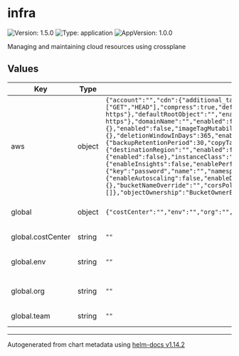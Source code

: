 # infra

![Version: 1.5.0](https://img.shields.io/badge/Version-1.5.0-informational?style=flat-square) ![Type: application](https://img.shields.io/badge/Type-application-informational?style=flat-square) ![AppVersion: 1.0.0](https://img.shields.io/badge/AppVersion-1.0.0-informational?style=flat-square)

Managing and maintaining cloud resources using crossplane

## Values

| Key | Type | Default | Description |
|-----|------|---------|-------------|
| aws | object | `{"account":"","cdn":{"additional_tags":{},"bucketName":"","bucketPolicy":{"version":"2012-10-17"},"cloudFront":{"comment":"","defaultCacheBehavior":{"allowedMethods":["GET","HEAD"],"cachedMethods":["GET","HEAD"],"compress":true,"defaultTtl":86400,"maxTtl":31536000,"minTtl":0,"targetOriginId":"S3Origin","viewerProtocolPolicy":"redirect-to-https"},"defaultRootObject":"","enabled":false,"httpVersion":"http2","isIPV6Enabled":true,"originAccessIdentity":false,"priceClass":"PriceClass_All","viewerProtocolPolicy":"redirect-to-https"},"domainName":"","enabled":false,"s3":{"corsPolicy":{"allowedHeaders":["*"],"allowedMethods":["GET","HEAD"],"allowedOrigins":["*"],"maxAgeSeconds":3600}}},"ecr":{"additional_tags":{},"enabled":false,"imageTagMutability":"MUTABLE","repoNameOverride":"","scanOnPush":false},"eksOidcId":"","enabled":true,"kms":{"additional_tags":{},"deletionWindowInDays":365,"enabled":false,"keyNameOverride":"","rotateKey":false},"rds":{"additional_tags":{},"allocatedStorage":20,"backup":{"backupRetentionPeriod":30,"copyTagsToSnapshot":true,"enabled":false,"replication":{"destinationRegion":"","enabled":false,"kmsKeyId":""}},"dbName":"","dbSubnetGroupName":"","enabled":false,"engine":"postgres","engineVersion":"15.4","ha":{"enabled":false},"instanceClass":"db.t3.micro","instanceNameOverride":"","masterUserName":"postgres","monitoring":{"enableInsights":false,"enablePerformanceInsights":false,"insightsMode":"standard","performanceInsightsKmsKeyId":"","performanceInsightsRetentionPeriod":30},"multiAz":false,"namespace":"","passwordSecretRef":{"key":"password","name":"","namespace":""},"preferredBackupWindow":"03:00-05:00","security":{"enableDeletionProtection":false},"storage":{"enableAutoscaling":false,"enableDedicatedLogVolume":false,"maxAllocatedStorage":500,"provisionedIops":3000,"type":"gp3"},"storageEncrypted":true},"region":"eu-central-2","s3":{"additional_tags":{},"bucketNameOverride":"","corsPolicy":{"allowedHeaders":["*"],"allowedMethods":["GET","HEAD"],"allowedOrigins":["*"],"maxAgeSeconds":3600},"enabled":false,"lifeCycleConfiguration":{"enabled":false,"rule":[]},"objectOwnership":"BucketOwnerEnforced","versioning":{"enabled":false}}}` | aws: AWS configurations |
| global | object | `{"costCenter":"","env":"","org":"","team":""}` | global configuration for CI environment |
| global.costCenter | string | `""` | global.costCenter: Cost center name |
| global.env | string | `""` | global.env: Environment name, e.g., "ci" |
| global.org | string | `""` | global.org: Organization name |
| global.team | string | `""` | global.team: Team name |

----------------------------------------------
Autogenerated from chart metadata using [helm-docs v1.14.2](https://github.com/norwoodj/helm-docs/releases/v1.14.2)

